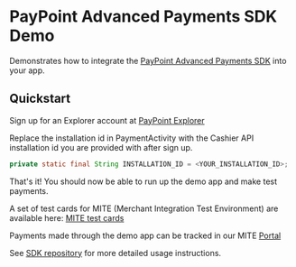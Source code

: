 # PayPoint Advanced Payments SDK Demo

Demonstrates how to integrate the [PayPoint Advanced Payments SDK](https://github.com/pay360/mobilesdk-android) into your app.

## Quickstart

Sign up for an Explorer account at [PayPoint Explorer](https://developer.paypoint.com/payments/explore/#/register)

Replace the installation id in PaymentActivity with the Cashier API installation id you are provided with after sign up.

```java
private static final String INSTALLATION_ID = <YOUR_INSTALLATION_ID>;
```

That's it! You should now be able to run up the demo app and make test payments.

A set of test cards for MITE (Merchant Integration Test Environment) are available here: [MITE test cards](https://developer.paypoint.com/payments/docs/#getting_started/test_cards)

Payments made through the demo app can be tracked in our MITE [Portal](https://portal.mite.pay360.com/ngportal/#/login)

See [SDK repository](https://github.com/pay360/mobilesdk-android) for more detailed usage instructions.

